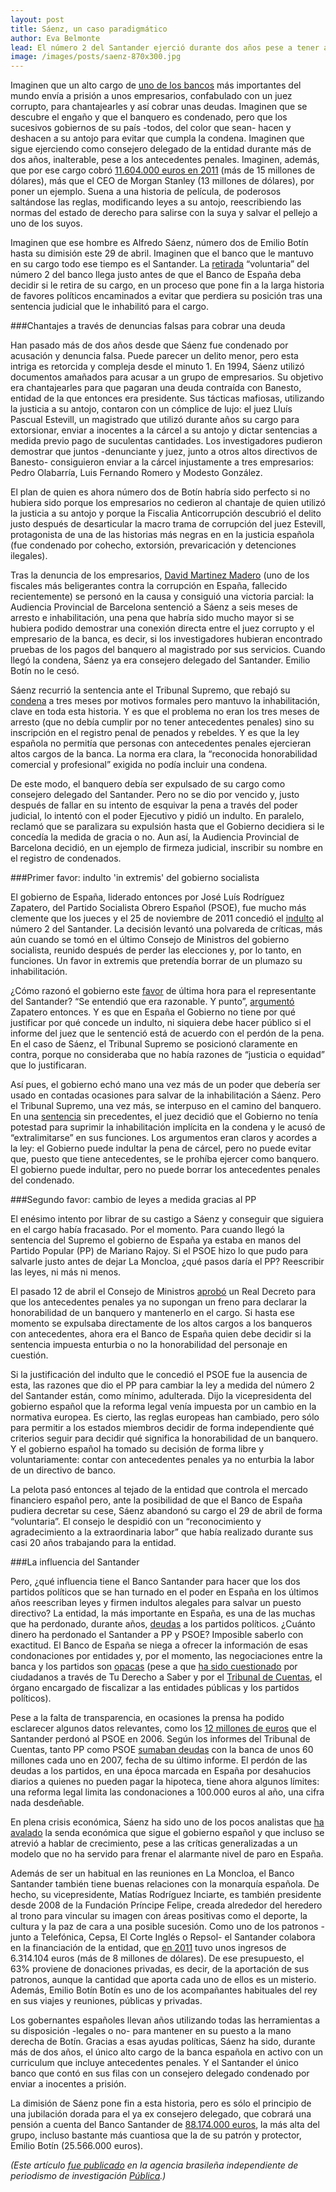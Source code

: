 ```yaml
---
layout: post
title: Sáenz, un caso paradigmático
author: Eva Belmonte
lead: El número 2 del Santander ejerció durante dos años pese a tener antecedentes penales. Los sucesivos gobiernos evitaron su cese con indultos y reformas legales. Dejó el cargo justo antes de que el Banco de España decida si le expulsaba por tener antecedentes. Con 71 años, se llevó una pensión de más de 88 millones, muy superior a la del propio Botín.
image: /images/posts/saenz-870x300.jpg
---
```


Imaginen que un alto cargo de [uno de los bancos][1] más importantes del mundo envía a prisión a unos empresarios, confabulado con un juez corrupto, para chantajearles y así cobrar unas deudas. Imaginen que se descubre el engaño y que el banquero es condenado, pero que los sucesivos gobiernos de su país -todos, del color que sean- hacen y deshacen  a su antojo para evitar que cumpla la condena. Imaginen que sigue ejerciendo como consejero delegado de la entidad durante más de dos años, inalterable, pese a los antecedentes penales. Imaginen, además, que por ese cargo cobró [11.604.000 euros en 2011][2] (más de 15 millones de dólares), más que el CEO de Morgan Stanley (13 millones de dólares), por poner un ejemplo. Suena a una historia de película, de poderosos saltándose las reglas, modificando leyes a su antojo, reescribiendo las normas del estado de derecho para salirse con la suya y salvar el pellejo a uno de los suyos. 

Imaginen que ese hombre es Alfredo Sáenz, número dos de Emilio Botín hasta su dimisión este 29 de abril. Imaginen que el banco que le mantuvo en su cargo todo ese tiempo es el Santander. La [retirada][3] “voluntaria” del número 2 del banco llega justo antes de que el Banco de España deba decidir si le retira de su cargo, en un proceso que pone fin a la larga historia de favores políticos encaminados a evitar que perdiera su posición tras una sentencia judicial que le inhabilitó para el cargo. 

###Chantajes a través de denuncias falsas para cobrar una deuda

Han pasado más de dos años desde que Sáenz fue condenado por acusación y denuncia falsa. Puede parecer un delito menor, pero esta intriga es retorcida y compleja desde el minuto 1. En 1994, Sáenz utilizó documentos amañados para acusar a un grupo de empresarios. Su objetivo era chantajearles para que pagaran una deuda contraída con Banesto, entidad de la que entonces era presidente. Sus tácticas mafiosas, utilizando la justicia a su antojo, contaron con un cómplice de lujo: el juez Lluís Pascual Estevill, un magistrado que utilizó durante años su cargo para extorsionar, enviar a inocentes a la cárcel a su antojo y dictar sentencias a medida previo pago de suculentas cantidades. Los investigadores pudieron demostrar que juntos -denunciante y juez, junto a otros altos directivos de Banesto- consiguieron enviar a la cárcel injustamente a tres empresarios: Pedro Olabarría, Luis Fernando Romero y Modesto González. 

El plan de quien es ahora número dos de Botín habría sido perfecto si no hubiera sido porque los empresarios no cedieron al chantaje de quien utilizó la justicia a su antojo y porque la Fiscalia Anticorrupción descubrió el delito justo después de desarticular la macro trama de corrupción del juez Estevill, protagonista de una de las historias más negras en en la justicia española (fue condenado por cohecho, extorsión, prevaricación y detenciones ilegales). 

Tras la denuncia de los empresarios, [David Martinez Madero][4] (uno de los fiscales más beligerantes contra la corrupción en España, fallecido recientemente) se personó en la causa y consiguió una victoria parcial: la Audiencia Provincial de Barcelona sentenció a Sáenz a seis meses de arresto e inhabilitación, una pena que habría sido mucho mayor si se hubiera podido demostrar una conexión directa entre el juez corrupto y el empresario de la banca, es decir, si los investigadores hubieran encontrado pruebas de los pagos del banquero al magistrado por sus servicios. Cuando llegó la condena, Sáenz ya era consejero delegado del Santander. Emilio Botín no le cesó. 

Sáenz recurrió la sentencia ante el Tribunal Supremo, que rebajó su [condena][5] a tres meses por motivos formales pero mantuvo la inhabilitación, clave en toda esta historia. Y es que el problema no eran los tres meses de arresto (que no debía cumplir por no tener antecedentes penales) sino su inscripción en el registro penal de penados y rebeldes. Y es que la ley española no permitía que personas con antecedentes penales ejercieran altos cargos de la banca. La norma era clara, la “reconocida honorabilidad comercial y profesional” exigida no podía incluir una condena. 

De este modo, el banquero debía ser expulsado de su cargo como consejero delegado del Santander. Pero no se dio por vencido y, justo después de fallar en su intento de esquivar la pena a través del poder judicial, lo intentó con el poder Ejecutivo y pidió un indulto. En paralelo, reclamó que se paralizara su expulsión hasta que el Gobierno decidiera si le concedía la medida de gracia o no. Aun así, la Audiencia Provincial de Barcelona decidió, en un ejemplo de firmeza judicial, inscribir su nombre en el registro de condenados. 

###Primer favor: indulto 'in extremis' del gobierno socialista

El gobierno de España, liderado entonces por José Luís Rodríguez Zapatero, del Partido Socialista Obrero Español (PSOE), fue mucho más clemente que los jueces y el 25 de noviembre de 2011 concedió el [indulto][6] al número 2 del Santander. La decisión levantó una polvareda de críticas, más aún cuando se tomó en el último Consejo de Ministros del gobierno socialista, reunido después de perder las elecciones y, por lo tanto, en funciones. Un favor in extremis que pretendía borrar de un plumazo su inhabilitación. 

¿Cómo razonó el gobierno este [favor][7] de última hora para el representante del Santander? “Se entendió que era razonable. Y punto”, [argumentó][8] Zapatero entonces. Y es que en España el Gobierno no tiene por qué justificar por qué concede un indulto, ni siquiera debe hacer público si el informe del juez que le sentenció está de acuerdo con el perdón de la pena. En el caso de Sáenz, el Tribunal Supremo se posicionó claramente en contra, porque no consideraba que no había razones de “justicia o equidad” que lo justificaran.

Así pues, el gobierno echó mano una vez más de un poder que debería ser usado en contadas ocasiones para salvar de la inhabilitación a Sáenz. Pero el Tribunal Supremo, una vez más, se interpuso en el camino del banquero. En una [sentencia][15] sin precedentes, el juez decidió que el Gobierno no tenía potestad para suprimir la inhabilitación implícita en la condena y le acusó de “extralimitarse” en sus funciones. Los argumentos eran claros y acordes a la ley: el Gobierno puede indultar la pena de cárcel, pero no puede evitar que, puesto que tiene antecedentes, se le prohíba ejercer como banquero. El gobierno puede indultar, pero no puede borrar los antecedentes penales del condenado. 

###Segundo favor: cambio de leyes a medida gracias al PP

El enésimo intento por librar de su castigo a Sáenz y conseguir que siguiera en el cargo había fracasado. Por el momento. Para cuando llegó la sentencia del Supremo el gobierno de España ya estaba en manos del Partido Popular (PP) de Mariano Rajoy. Si el PSOE hizo lo que pudo para salvarle justo antes de dejar La Moncloa, ¿qué pasos daría el PP? Reescribir las leyes, ni más ni menos. 

El pasado 12 de abril el Consejo de Ministros [aprobó][16] un Real Decreto para que los antecedentes penales ya no supongan un freno para declarar la honorabilidad de un banquero y mantenerlo en el cargo. Si hasta ese momento se expulsaba directamente de los altos cargos a los banqueros con antecedentes, ahora era el  Banco de España quien debe decidir si la sentencia impuesta enturbia o no la honorabilidad del personaje en cuestión. 

Si la justificación del indulto que le concedió el PSOE fue la ausencia de esta, las razones que dio el PP para cambiar la ley a medida del número 2 del Santander están, como mínimo, adulterada. Dijo la vicepresidenta del gobierno español que la reforma legal venía impuesta por un cambio en la normativa europea. Es cierto, las reglas europeas han cambiado, pero sólo para permitir a los estados miembros decidir de forma independiente qué criterios seguir para decidir qué significa la honorabilidad de un banquero. Y el gobierno español ha tomado su decisión de forma libre y voluntariamente: contar con antecedentes penales ya no enturbia la labor de un directivo de banco.  

La pelota pasó entonces al tejado de la entidad que controla el mercado financiero español pero, ante la posibilidad de que el Banco de España pudiera decretar su cese, Sáenz abandonó su cargo el 29 de abril de forma “voluntaria”. El consejo le despidió con un “reconocimiento y agradecimiento a la extraordinaria labor” que había realizado durante sus casi 20 años trabajando para la entidad. 

###La influencia del Santander

Pero, ¿qué influencia tiene el Banco Santander para hacer que los dos partidos políticos que se han turnado en el poder en España en los últimos años reescriban leyes y firmen indultos alegales para salvar un puesto directivo? La entidad, la más importante en España, es una de las muchas que ha perdonado, durante años, [deudas][17] a los partidos políticos. ¿Cuánto dinero ha perdonado el Santander a PP y PSOE? Imposible saberlo con exactitud. El Banco de España se niega a ofrecer la información de esas condonaciones por entidades y, por el momento, las negociaciones entre la banca y los partidos son [opacas][18] (pese a que [ha sido cuestionado][19] por ciudadanos a través de Tu Derecho a Saber y por el [Tribunal de Cuentas][20], el órgano encargado de fiscalizar a las entidades públicas y los partidos políticos).

Pese a la falta de transparencia, en ocasiones la prensa ha podido esclarecer algunos datos relevantes, como los [12 millones de euros][21] que el Santander perdonó al PSOE en 2006. Según los informes del Tribunal de Cuentas, tanto PP como PSOE [sumaban deudas][22] con la banca de unos 60 millones cada uno en 2007, fecha de su último informe. El perdón de las deudas a los partidos, en una época marcada en España por desahucios diarios a quienes no pueden pagar la hipoteca, tiene ahora algunos límites: una reforma legal limita las condonaciones a 100.000 euros al año, una cifra nada desdeñable. 

En plena crisis económica, Sáenz ha sido uno de los pocos analistas que [ha avalado][23] la senda económica que sigue el gobierno español y que incluso se atrevió a hablar de crecimiento, pese a las críticas generalizadas a un modelo que no ha servido para frenar el alarmante nivel de paro en España.

Además de ser un habitual en las reuniones en La Moncloa, el Banco Santander también tiene buenas relaciones con la monarquía española. De hecho, su vicepresidente, Matías Rodríguez Inciarte, es también presidente desde 2008 de la Fundación Príncipe Felipe, creada alrededor del heredero al trono para vincular su imagen con áreas positivas como el deporte, la cultura y la paz de cara a una posible sucesión. Como uno de los patronos -junto a Telefónica, Cepsa, El Corte Inglés o Repsol- el Santander colabora en la financiación de la entidad, que [en 2011][24] tuvo unos ingresos de 6.314.104 euros (más de 8 millones de dólares). De ese presupuesto, el 63% proviene de donaciones privadas, es decir, de la aportación de sus patronos, aunque la cantidad que aporta cada uno de ellos es un misterio. Además, Emilio Botín Botín es uno de los acompañantes habituales del rey en sus viajes y reuniones, públicas y privadas. 

Los gobernantes españoles llevan años utilizando todas las herramientas a su disposición -legales o no- para mantener en su puesto a la mano derecha de Botín. Gracias a esas ayudas políticas, Sáenz ha sido, durante más de dos años, el único alto cargo de la banca española en activo con un curriculum que incluye antecedentes penales. Y el Santander el único banco que contó en sus filas con un consejero delegado condenado por enviar a inocentes a prisión. 

La dimisión de Sáenz pone fin a esta historia, pero es sólo el principio de una jubilación dorada para el ya ex consejero delegado, que cobrará una pensión a cuenta del Banco Santander de [88.174.000 euros][25], la más alta del grupo, incluso bastante más cuantiosa que la de su patrón y protector, Emilio Botín (25.566.000 euros).

_(Este artículo [fue publicado][26] en la agencia brasileña independiente de periodismo de investigación [Pública][27].)_

[1]: http://www.economipedia.com/2013/02/top-bancos-mas-grandes-del-mundo-2013.html
[2]: http://www.elindultometro.es/files/retribucion_consejeros_santander_cnmv.pdf
[3]: http://www.santander.com/csgs/Satellite/CFWCSancomQP01/es_ES/Corporativo/Sala-de-comunicacion/Javier-Marin-nuevo-consejero-delegado-de-Banco-Santander.html
[4]: http://elpais.com/diario/2011/01/22/necrologicas/1295650802_850215.html
[5]: http://estaticos.elmundo.es/documentos/2011/03/10/sentencia.pdf
[6]: http://www.boe.es/buscar/doc.php?id=BOE-A-2011-19378
[7]: http://www.elindultometro.es/famosos.html#10
[8]: http://www.rtve.es/noticias/20111212/zapatero-sobre-indulto-consejero-delegado-del-santander-se-entendio-era-razonable-punto/481355.shtml
[15]: http://hayderecho.com/wp-content/uploads/2013/03/sentencia-saenz-12-02-131.pdf
[16]: http://www.boe.es/boe/dias/2013/04/13/pdfs/BOE-A-2013-3908.pdf
[17]: http://quehacenlosdiputados.net/los-bancos-si-condonan-deudas-a-los-partidos-politicos/
[18]: http://quehacenlosdiputados.net/la-financiacion-de-los-partidos-en-2007-opaca-y-a-base-de-subvenciones/
[19]: http://www.tuderechoasaber.es/es/request/condonacin_de_deuda_de_los_banco
[20]: http://www.europapress.es/nacional/noticia-banco-espana-impide-tribunal-cuentas-realizar-informe-especifico-deuda-partidos-20120212123318.html
[21]: http://quehacenlosdiputados.net/los-bancos-si-condonan-deudas-a-los-partidos-politicos/
[22]: http://www.abc.es/20120413/economia/abcp-deuda-banca-supera-millones-20120413.html
[23]: http://www.europapress.es/videos/alfredo-saenz-cree-finales-2013-veran-signos-crecimiento-20130426131204.html
[24]: http://www.fpa.es/es/fundacion/financiacion/
[25]: http://www.santander.com/csgs/StaticBS?ssbinary=true&blobtable=MungoBlobs&blobkey=id&SSURIsscontext=Satellite+Server&blobcol=urldata&SSURIcontainer=Default&SSURIsession=false&blobwhere=1278692194819&blobheader=application/pdf&SSURIapptype=BlobServer
[26]: http://www.apublica.org/2013/05/saenz-santander-corrupcao-renuncia-indulto/
[27]: http://www.apublica.org/